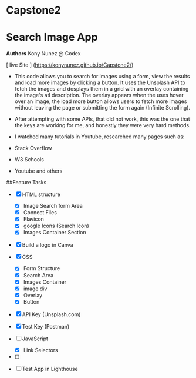 # Capstone2
# Search Image App

**Authors** Kony Nunez @  Codex

[ live Site ] (https://konynunez.github.io/Capstone2/)

- This code allows you to search for images using a form, view the results and load more images by clicking a button. It uses the Unsplash API to fetch the images and dosplays them in a grid with an overlay containing the image's atl description. The overlay appears when the uses hover over an image, the load more button allows users to fetch more images without leaving the page or submitting the form again (Infinite Scrolling).

- After attempting with some APIs, that did not work, this was the one that the keys are working  for me, and honestly they were very hard methods.  
- I watched many tutorials in Youtube, researched many pages such as:
- Stack Overflow
- W3 Schools 
- Youtube
and others

##Feature Tasks

- [x] HTML structure
   - [x] Image Search form Area
   - [x] Connect Files
   - [x] Flavicon
   - [x] google Icons (Search Icon)
   - [x] Images Container Section
- [x] Build a logo in Canva

- [x] CSS
   - [x] Form Structure
   - [x] Search Area
   - [x] Images Container
   - [x] image div
   - [x] Overlay
   - [x] Button
- [x] API Key (Unsplash.com)
- [x] Test Key (Postman)
- [ ] JavaScript
   - [x] Link Selectors
- [ ] 
- [ ] Test App in Lighthouse